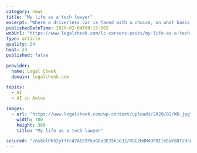 ```yaml
---
category: news
title: "My life as a tech lawyer"
excerpt: "Where a driverless car is faced with a choice, on what basis is its decision made? How do you safeguard against the embedding of human prejudices in artificial intelligence systems? What kind of society do we want to have? What controls should be placed on ..."
publishedDateTime: 2020-02-04T09:15:00Z
webUrl: "https://www.legalcheek.com/lc-careers-posts/my-life-as-a-tech-lawyer/"
type: article
quality: 24
heat: 24
published: false

provider:
  name: Legal Cheek
  domain: legalcheek.com

topics:
  - AI
  - AI in Autos

images:
  - url: "https://www.legalcheek.com/wp-content/uploads/2020/02/WB.jpg"
    width: 700
    height: 360
    title: "My life as a tech lawyer"

secured: "/ns8elOh52yY7Ycd7AIE9YkvGDoJEJ5kJeJ2/RGt2HdM49P8IleEwY88TzHcWvPUBAL41M1k/2NlMJYUe97RXIGntOnt3KTKMRGbu0gTQqUCtn6Pu38WL4KTeNqV6fb+d0W83JC0Dv7XcRQeAo2PWDR+uWLaGtHJvLYBX/HDLnbBWrZGYXLSylVTYrI1h8mJ+Xw1DJiOAbMKq6gbSif6cLo/y81FPBwo7I+ozNxG3DLbJME1QCF/zLFMl5ZznMP1bOX0N9ewZja15vjYuL7W8mog+aqBf+1SdzuqSbjnR82YJ5yE4nPb0EC9okFOvnvF;7I7pRwn1tx/6kvR+eOkTeA=="
---
```


